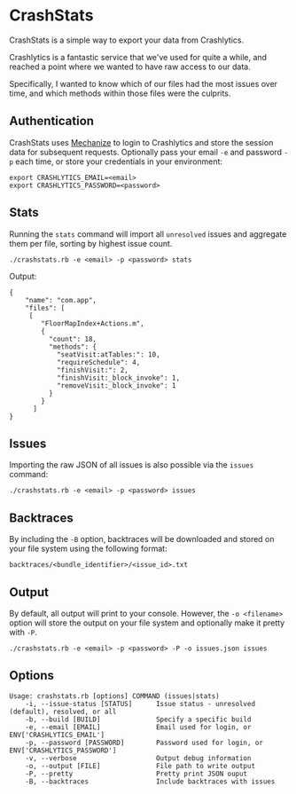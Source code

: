 CrashStats
==========

CrashStats is a simple way to export your data from Crashlytics. 

Crashlytics is a fantastic service that we've used for quite a while, and reached a point where we wanted to have raw access to our data. 

Specifically, I wanted to know which of our files had the most issues over time, and which methods within those files were the culprits. 

Authentication
--------------
CrashStats uses [Mechanize](https://github.com/sparklemotion/mechanize) to login to Crashlytics and store the session data for subsequent requests. Optionally pass your email `-e` and password `-p` each time, or store your credentials in your environment:
````
export CRASHLYTICS_EMAIL=<email>
export CRASHLYTICS_PASSWORD=<password>
````

Stats
-----
Running the `stats` command will import all `unresolved` issues and aggregate them per file, sorting by highest issue count. 

````
./crashstats.rb -e <email> -p <password> stats
````

Output:
````
{
    "name": "com.app",
    "files": [
     [
        "FloorMapIndex+Actions.m",
        {
          "count": 18,
          "methods": {
            "seatVisit:atTables:": 10,
            "requireSchedule": 4,
            "finishVisit:": 2,
            "finishVisit:_block_invoke": 1,
            "removeVisit:_block_invoke": 1
          }
        }
      ]
}
````

Issues
------
Importing the raw JSON of all issues is also possible via the `issues` command:
````
./crashstats.rb -e <email> -p <password> issues
````

Backtraces
----------
By including the `-B` option, backtraces will be downloaded and stored on your file system using the following format:

````
backtraces/<bundle_identifier>/<issue_id>.txt
````

Output
------
By default, all output will print to your console. However, the `-o <filename>` option will store the output on your file system and optionally make it pretty with `-P`. 

````
./crashstats.rb -e <email> -p <password> -P -o issues.json issues
````


Options
------
````
Usage: crashstats.rb [options] COMMAND (issues|stats)
    -i, --issue-status [STATUS]      Issue status - unresolved (default), resolved, or all
    -b, --build [BUILD]              Specify a specific build
    -e, --email [EMAIL]              Email used for login, or ENV['CRASHLYTICS_EMAIL']
    -p, --password [PASSWORD]        Password used for login, or ENV['CRASHLYTICS_PASSWORD']
    -v, --verbose                    Output debug information
    -o, --output [FILE]              File path to write output
    -P, --pretty                     Pretty print JSON ouput
    -B, --backtraces                 Include backtraces with issues
````